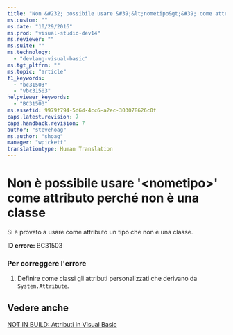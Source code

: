 ```yaml
---
title: "Non &#232; possibile usare &#39;&lt;nometipo&gt;&#39; come attributo perch&#233; non &#232; una classe | Microsoft Docs"
ms.custom: ""
ms.date: "10/29/2016"
ms.prod: "visual-studio-dev14"
ms.reviewer: ""
ms.suite: ""
ms.technology: 
  - "devlang-visual-basic"
ms.tgt_pltfrm: ""
ms.topic: "article"
f1_keywords: 
  - "bc31503"
  - "vbc31503"
helpviewer_keywords: 
  - "BC31503"
ms.assetid: 9979f794-5d6d-4cc6-a2ec-303078626c0f
caps.latest.revision: 7
caps.handback.revision: 7
author: "stevehoag"
ms.author: "shoag"
manager: "wpickett"
translationtype: Human Translation
---
```

# Non &#232; possibile usare &#39;&lt;nometipo&gt;&#39; come attributo perch&#233; non &#232; una classe
Si è provato a usare come attributo un tipo che non è una classe.  
  
 **ID errore:** BC31503  
  
### Per correggere l'errore  
  
1.  Definire come classi gli attributi personalizzati che derivano da `System.Attribute`.  
  
## Vedere anche  
 [NOT IN BUILD: Attributi in Visual Basic](http://msdn.microsoft.com/it-it/620bfc0e-4582-4c8b-8432-ebc5c3dccc22)